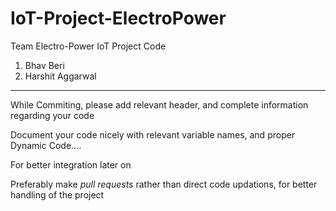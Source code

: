 # IoT-Project-ElectroPower
Team Electro-Power IoT Project Code

1. Bhav Beri
2. Harshit Aggarwal

-------
While Commiting, please add relevant header, and complete information regarding your code

Document your code nicely with relevant variable names, and proper Dynamic Code....

For better integration later on

Preferably make _pull requests_ rather than direct code updations, for better handling of the project
